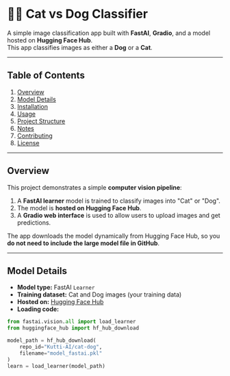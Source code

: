 # 🐶🐱 Cat vs Dog Classifier

A simple image classification app built with **FastAI**, **Gradio**, and a model hosted on **Hugging Face Hub**.  
This app classifies images as either a **Dog** or a **Cat**.

---

## Table of Contents

1. [Overview](#overview)  
2. [Model Details](#model-details)  
3. [Installation](#installation)  
4. [Usage](#usage)  
5. [Project Structure](#project-structure)  
6. [Notes](#notes)  
7. [Contributing](#contributing)  
8. [License](#license)  

---

## Overview

This project demonstrates a simple **computer vision pipeline**:

1. A **FastAI learner** model is trained to classify images into "Cat" or "Dog".
2. The model is **hosted on Hugging Face Hub**.
3. A **Gradio web interface** is used to allow users to upload images and get predictions.

The app downloads the model dynamically from Hugging Face Hub, so you **do not need to include the large model file in GitHub**.

---

## Model Details

- **Model type:** FastAI `Learner`  
- **Training dataset:** Cat and Dog images (your training data)  
- **Hosted on:** [Hugging Face Hub](https://huggingface.co/Kutti-AI/cat-dog)  
- **Loading code:**

```python
from fastai.vision.all import load_learner
from huggingface_hub import hf_hub_download

model_path = hf_hub_download(
    repo_id="Kutti-AI/cat-dog",
    filename="model_fastai.pkl"
)
learn = load_learner(model_path)
